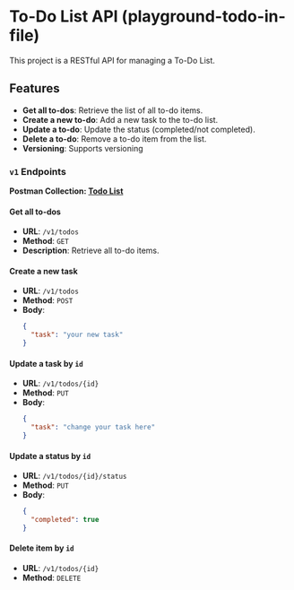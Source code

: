 # To-Do List API (playground-todo-in-file)

This project is a RESTful API for managing a To-Do List.

## Features

- **Get all to-dos**: Retrieve the list of all to-do items.
- **Create a new to-do**: Add a new task to the to-do list.
- **Update a to-do**: Update the status (completed/not completed).
- **Delete a to-do**: Remove a to-do item from the list.
- **Versioning**: Supports versioning

### `v1` Endpoints

**Postman Collection: [Todo List](https://www.postman.com/winter-desert-355385/workspace/publicworkspaces/collection/4321151-8f81709c-1935-40e8-aa76-d30735613151?action=share&creator=4321151)**

#### Get all to-dos

- **URL**: `/v1/todos`
- **Method**: `GET`
- **Description**: Retrieve all to-do items.

#### Create a new task
- **URL**: `/v1/todos`
- **Method**: `POST`
- **Body**:
  ```json
  {
    "task": "your new task"
  }
  ```

#### Update a task by `id`
- **URL**: `/v1/todos/{id}`
- **Method**: `PUT`
- **Body**:
  ```json
  {
    "task": "change your task here"
  }
  ```

#### Update a status by `id`
- **URL**: `/v1/todos/{id}/status`
- **Method**: `PUT`
- **Body**:
  ```json
  {
    "completed": true
  }
  ```

#### Delete item by `id`
- **URL**: `/v1/todos/{id}`
- **Method**: `DELETE`
